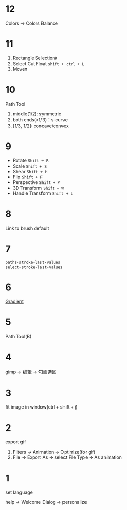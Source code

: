 # 12

Colors -> Colors Balance

# 11

1. Rectangle Selection`R`
2. Select Cut Float `shift + ctrl + L`
3. Move`M`

# 10

Path Tool

1. middle(1/2): symmetric
2. both ends(<1/3)：s-curve
3. \[1/3, 1/2\]: concave/convex

# 9

- Rotate `Shift + R`
- Scale `Shift + S`
- Shear `Shift + H`
- Flip `Shift + F`
- Perspective `Shift + P`
- 3D Transform `Shift + W`
- Handle Transform `Shift + L`

# 8

Link to brush default

# 7

`paths-stroke-last-values`  
`select-stroke-last-values`

# 6

[Gradient](https://docs.gimp.org/2.10/en/gimp-tool-gradient.html)

# 5

Path Tool(B)

# 4

gimp -> 编辑 -> 勾画选区

# 3

fit image in window(ctrl + shift + j)

# 2

export gif

1. Filters -> Animation -> Optimize(for gif)
2. File -> Export As -> select File Type -> As animation

# 1

set language

help -> Welcome Dialog -> personalize
